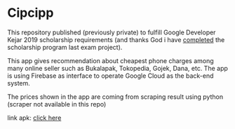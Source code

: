 # Cipcipp
This repository published (previously private) to fulfill Google Developer Kejar 2019 scholarship requirements (and thanks God i have [completed][luluss] the scholarship program last exam project).

This app gives recommendation about cheapest phone charges among many online seller such as Bukalapak, Tokopedia, Gojek, Dana, etc. The app is using Firebase as interface to operate Google Cloud as the back-end system.

The prices shown in the app are coming from scraping result using python (scraper not available in this repo)

link apk: [click here][link-cipcipp]

[link-cipcipp]: https://github.com/nashihu/cipcipp/raw/master/cipcipp-debug.apk
[loloss]: https://blog.dicoding.com/selamat-kepada-peserta-terpilih-di-google-developers-kejar-2019
[luluss]: https://github.com/nashihu/made-submission
